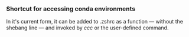 ### Shortcut for accessing conda environments

In it's current form, it can be added to .zshrc as a function — without the shebang line — and invoked by *ccc* or the user-defined command.
